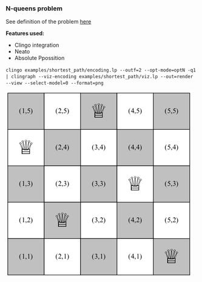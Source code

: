 ### N-queens problem

See definition of the problem [here](https://en.wikipedia.org/wiki/Eight_queens_puzzle)

**Features used:**
- Clingo integration
- Neato
- Absolute Ppossition


`clingo examples/shortest_path/encoding.lp --outf=2 --opt-mode=optN -q1  | clingraph --viz-encoding examples/shortest_path/viz.lp --out=render --view --select-model=0 --format=png`

![](default.png)
